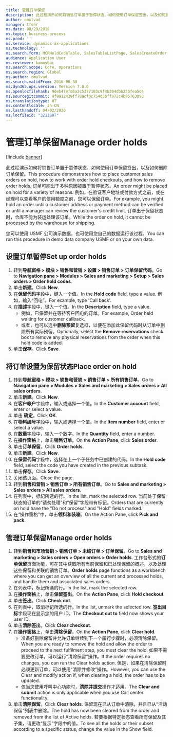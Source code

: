 ```yaml
---
title: 管理订单保留
description: 此过程演示如何将销售订单置于暂停状态、如何使用订单保留签出，以及如何删除订单保留。
author: omulvad
manager: tfehr
ms.date: 08/29/2018
ms.topic: business-process
ms.prod: ''
ms.service: dynamics-ax-applications
ms.technology: ''
ms.search.form: MCRHoldCodeTable, SalesTableListPage, SalesCreateOrder, SalesTable, MCRHoldCodeTrans
audience: Application User
ms.reviewer: kamaybac
ms.search.scope: Core, Operations
ms.search.region: Global
ms.author: omulvad
ms.search.validFrom: 2016-06-30
ms.dyn365.ops.version: Version 7.0.0
ms.openlocfilehash: 9deb47efd6a2c5377103c9f4b304dbb25bfea5d4
ms.sourcegitcommit: 4f9912439ff78acf0c754d5bff972c4b85763093
ms.translationtype: HT
ms.contentlocale: zh-CN
ms.lasthandoff: 04/02/2020
ms.locfileid: "3211897"
---
```

# <a name="manage-order-holds"></a><span data-ttu-id="0dd36-103">管理订单保留</span><span class="sxs-lookup"><span data-stu-id="0dd36-103">Manage order holds</span></span>

[!include [banner](../../includes/banner.md)]

<span data-ttu-id="0dd36-104">此过程演示如何将销售订单置于暂停状态、如何使用订单保留签出，以及如何删除订单保留。</span><span class="sxs-lookup"><span data-stu-id="0dd36-104">This procedure demonstrates how to place customer sales orders on hold, how to work with order hold checkouts, and how to remove order holds.</span></span> <span data-ttu-id="0dd36-105">订单可能出于多种原因被置于暂停状态。</span><span class="sxs-lookup"><span data-stu-id="0dd36-105">An order might be placed on hold for a variety of reasons.</span></span> <span data-ttu-id="0dd36-106">例如，在验证客户地址或付款方式之前，或在经理可以查看客户的信用额度之前，您可以保留订单。</span><span class="sxs-lookup"><span data-stu-id="0dd36-106">For example, you might hold an order until a customer address or payment method can be verified or until a manager can review the customer's credit limit.</span></span> <span data-ttu-id="0dd36-107">订单出于保留状态时，仓库不能为装运处理该订单。</span><span class="sxs-lookup"><span data-stu-id="0dd36-107">While the order on hold, it cannot be processed by the warehouse for shipping.</span></span> 

<span data-ttu-id="0dd36-108">您可以使用 USMF 公司演示数据，也可使用您自己的数据运行该过程。</span><span class="sxs-lookup"><span data-stu-id="0dd36-108">You can run this procedure in demo data company USMF or on your own data.</span></span>


## <a name="set-up-order-holds"></a><span data-ttu-id="0dd36-109">设置订单暂停</span><span class="sxs-lookup"><span data-stu-id="0dd36-109">Set up order holds</span></span>
1. <span data-ttu-id="0dd36-110">转到**导航窗格 > 模块 > 销售和营销 > 设置 > 销售订单 > 订单保留代码**。</span><span class="sxs-lookup"><span data-stu-id="0dd36-110">Go to **Navigation pane > Modules > Sales and marketing > Setup > Sales orders > Order hold codes**.</span></span>
2. <span data-ttu-id="0dd36-111">单击**新建**。</span><span class="sxs-lookup"><span data-stu-id="0dd36-111">Click **New**.</span></span>
3. <span data-ttu-id="0dd36-112">在**保留代码**字段中，键入一个值。</span><span class="sxs-lookup"><span data-stu-id="0dd36-112">In the **Hold code** field, type a value.</span></span> <span data-ttu-id="0dd36-113">例如，输入“回电”。</span><span class="sxs-lookup"><span data-stu-id="0dd36-113">For example, type 'Call back'.</span></span>  
4. <span data-ttu-id="0dd36-114">在**描述**字段中，键入一个值。</span><span class="sxs-lookup"><span data-stu-id="0dd36-114">In the **Description** field, type a value.</span></span>
    - <span data-ttu-id="0dd36-115">例如，已保留并在等待客户回电的订单。</span><span class="sxs-lookup"><span data-stu-id="0dd36-115">For example, Order held waiting for customer callback.</span></span>  
    - <span data-ttu-id="0dd36-116">或者，也可以选中**删除预留**复选框，以便在添加此保留代码时从订单中删除所有实际预留。</span><span class="sxs-lookup"><span data-stu-id="0dd36-116">Optionally, select the **Remove reservations** check box to remove any physical reservations from the order when this hold code is added.</span></span>  
5. <span data-ttu-id="0dd36-117">单击**保存**。</span><span class="sxs-lookup"><span data-stu-id="0dd36-117">Click **Save**.</span></span>

## <a name="place-order-on-hold"></a><span data-ttu-id="0dd36-118">将订单设置为保留状态</span><span class="sxs-lookup"><span data-stu-id="0dd36-118">Place order on hold</span></span>
1. <span data-ttu-id="0dd36-119">转到**导航窗格 > 模块 > 销售和营销 > 销售订单 > 所有销售订单**。</span><span class="sxs-lookup"><span data-stu-id="0dd36-119">Go to **Navigation pane > Modules > Sales and marketing > Sales orders > All sales orders**.</span></span>
2. <span data-ttu-id="0dd36-120">单击**新建**。</span><span class="sxs-lookup"><span data-stu-id="0dd36-120">Click **New**.</span></span>
3. <span data-ttu-id="0dd36-121">在**客户帐户**字段中，输入或选择一个值。</span><span class="sxs-lookup"><span data-stu-id="0dd36-121">In the **Customer account** field, enter or select a value.</span></span>
4. <span data-ttu-id="0dd36-122">单击 **确定**。</span><span class="sxs-lookup"><span data-stu-id="0dd36-122">Click **OK**.</span></span>
5. <span data-ttu-id="0dd36-123">在**物料编号**字段中，输入或选择一个值。</span><span class="sxs-lookup"><span data-stu-id="0dd36-123">In the **Item number** field, enter or select a value.</span></span>
6. <span data-ttu-id="0dd36-124">在**数量**字段中，输入一个数字。</span><span class="sxs-lookup"><span data-stu-id="0dd36-124">In the **Quantity** field, enter a number.</span></span>
7. <span data-ttu-id="0dd36-125">在**操作窗格**上，单击**销售订单**。</span><span class="sxs-lookup"><span data-stu-id="0dd36-125">On the **Action Pane**, click **Sales order**.</span></span>
8. <span data-ttu-id="0dd36-126">单击**订单保留**。</span><span class="sxs-lookup"><span data-stu-id="0dd36-126">Click **Order holds**.</span></span>
9. <span data-ttu-id="0dd36-127">单击**新建**。</span><span class="sxs-lookup"><span data-stu-id="0dd36-127">Click **New**.</span></span>
10. <span data-ttu-id="0dd36-128">在**保留代码**字段中，选择在上一个子任务中已创建的代码。</span><span class="sxs-lookup"><span data-stu-id="0dd36-128">In the **Hold code** field, select the code you have created in the previous subtask.</span></span>
11. <span data-ttu-id="0dd36-129">单击**保存**。</span><span class="sxs-lookup"><span data-stu-id="0dd36-129">Click **Save**.</span></span>
12. <span data-ttu-id="0dd36-130">关闭该页面。</span><span class="sxs-lookup"><span data-stu-id="0dd36-130">Close the page.</span></span>
13. <span data-ttu-id="0dd36-131">转到**销售和营销 > 销售订单 > 所有销售订单**。</span><span class="sxs-lookup"><span data-stu-id="0dd36-131">Go to **Sales and marketing > Sales orders > All sales orders**.</span></span>
14. <span data-ttu-id="0dd36-132">在列表中，标记所选的行。</span><span class="sxs-lookup"><span data-stu-id="0dd36-132">In the list, mark the selected row.</span></span> <span data-ttu-id="0dd36-133">当前处于保留状态的订单的“请勿处理”和“保留”字段带有标记。</span><span class="sxs-lookup"><span data-stu-id="0dd36-133">Orders that are currently on hold have the "Do not process" and "Hold" fields marked.</span></span>
15. <span data-ttu-id="0dd36-134">在“操作窗格”中，单击**领料和装箱**。</span><span class="sxs-lookup"><span data-stu-id="0dd36-134">On the Action Pane, click **Pick and pack**.</span></span>

## <a name="manage-order-holds"></a><span data-ttu-id="0dd36-135">管理订单保留</span><span class="sxs-lookup"><span data-stu-id="0dd36-135">Manage order holds</span></span>
1. <span data-ttu-id="0dd36-136">转到**销售和市场营销 > 销售订单 > 未结订单 > 订单保留**。</span><span class="sxs-lookup"><span data-stu-id="0dd36-136">Go to **Sales and marketing > Sales orders > Open orders > Order holds**.</span></span> <span data-ttu-id="0dd36-137">工作台形式的**订单保留**页面功能，可在其中获取所有当前保留和已处理保留的概述，以及处理这些保留和关联的销售订单。</span><span class="sxs-lookup"><span data-stu-id="0dd36-137">**Order holds** page functions as a workbench where you can get an overview of all the current and processed holds, and handle them and associated sales orders.</span></span>     
2. <span data-ttu-id="0dd36-138">在列表中，标记所选的行。</span><span class="sxs-lookup"><span data-stu-id="0dd36-138">In the list, mark the selected row.</span></span>
3. <span data-ttu-id="0dd36-139">在**操作窗格**上，单击**保留签出**。</span><span class="sxs-lookup"><span data-stu-id="0dd36-139">On the **Action Pane**, click **Hold checkout**.</span></span>
4. <span data-ttu-id="0dd36-140">单击**签出**。</span><span class="sxs-lookup"><span data-stu-id="0dd36-140">Click **Check out**.</span></span>
5. <span data-ttu-id="0dd36-141">在列表中，取消标记所选的行。</span><span class="sxs-lookup"><span data-stu-id="0dd36-141">In the list, unmark the selected row.</span></span> <span data-ttu-id="0dd36-142">**签出目标**字段现在显示您的用户 ID。</span><span class="sxs-lookup"><span data-stu-id="0dd36-142">The **Checkout out to** field now shows your user ID.</span></span>   
6. <span data-ttu-id="0dd36-143">单击**清除签出**。</span><span class="sxs-lookup"><span data-stu-id="0dd36-143">Click **Clear checkout**.</span></span>
7. <span data-ttu-id="0dd36-144">在**操作窗格**上，单击**清除保留**。</span><span class="sxs-lookup"><span data-stu-id="0dd36-144">On the **Action Pane**, click **Clear hold**.</span></span>
    - <span data-ttu-id="0dd36-145">准备好删除保留并允许订单继续到下一个履行步骤时，必须清除保留。</span><span class="sxs-lookup"><span data-stu-id="0dd36-145">When you are ready to remove the hold and allow the order to proceed to the next fulfilment step, you must clear the hold.</span></span> <span data-ttu-id="0dd36-146">如果不需要更改订单，可以运行“清除保留”操作。</span><span class="sxs-lookup"><span data-stu-id="0dd36-146">If the order requires no changes, you can run the Clear holds action.</span></span> <span data-ttu-id="0dd36-147">但是，如果在清除保留时必须更新订单，可以使用“清除并修改”操作。</span><span class="sxs-lookup"><span data-stu-id="0dd36-147">However, you can use the Clear and modify action if, when clearing a hold, the order has to be updated.</span></span>      
    - <span data-ttu-id="0dd36-148">仅当您使用呼叫中心功能时，**清除并提交**操作才适用。</span><span class="sxs-lookup"><span data-stu-id="0dd36-148">The **Clear and submit** action is only applicable when you use Call center functionality.</span></span>  
8. <span data-ttu-id="0dd36-149">单击**清除保留**。</span><span class="sxs-lookup"><span data-stu-id="0dd36-149">Click **Clear holds**.</span></span> <span data-ttu-id="0dd36-150">保留现在已从订单中清除，并且已从“活动保留”列表中删除。</span><span class="sxs-lookup"><span data-stu-id="0dd36-150">The hold has now been cleared from the order and removed from the list of Active holds.</span></span> <span data-ttu-id="0dd36-151">若要根据特定状态查看所有保留及其子集，请更改“显示”字段中的值。</span><span class="sxs-lookup"><span data-stu-id="0dd36-151">To see all the holds or their subset according to a specific status, change the value in the Show field.</span></span>     

